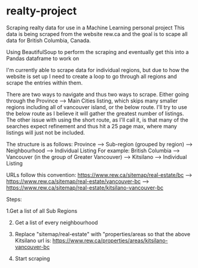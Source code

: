# realty-project
Scraping realty data for use in a Machine Learning personal project
This data is being scraped from the website rew.ca and the goal is to scape all data for British Columbia, Canada.

Using BeautifulSoup to perform the scraping and eventually get this into a Pandas dataframe to work on

I'm currently able to scrape data for individual regions, but due to how the website is set up I need to create a loop to go through all regions and scrape the entries within them.

There are two ways to navigate and thus two ways to scrape. Either going through the Province --> Main Cities listing, which skips many smaller regions including all of vancouver island, or the below route. I'll try to use the below route as I believe it will gather the greatest number of listings. 
The other issue with using the short route, as I'll call it, is that many of the searches expect refinement and thus hit a 25 page max, where many listings will just not be included.

The structure is as follows:
Province --> Sub-region (grouped by region) --> Neighbourhood --> Individual Listing
For example: British Columbia --> Vancouver (in the group of Greater Vancouver) --> Kitsilano --> Individual Listing

URLs follow this convention: 
https://www.rew.ca/sitemap/real-estate/bc --> https://www.rew.ca/sitemap/real-estate/vancouver-bc --> https://www.rew.ca/sitemap/real-estate/kitsilano-vancouver-bc

Steps: 

1.Get a list of all Sub Regions

2. Get a list of every neighbourhood

3. Replace "sitemap/real-estate" with "properties/areas so that the above Kitsilano url is: https://www.rew.ca/properties/areas/kitsilano-vancouver-bc

4. Start scraping
